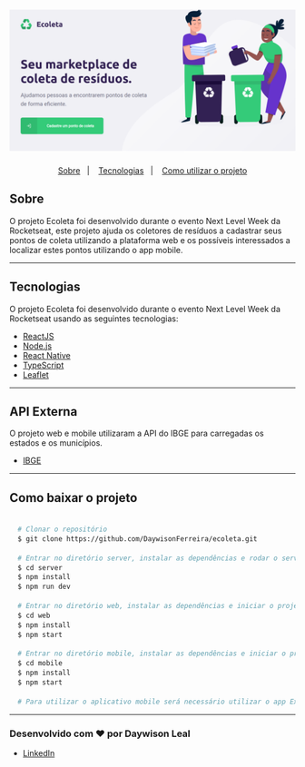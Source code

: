 <h1>
  <img src="principal.png">
</h1>

<p align="center">
<a href="#sobre">Sobre</a>&nbsp;&nbsp;&nbsp;|&nbsp;&nbsp;&nbsp;
  <a href="#tecnologias">Tecnologias</a>&nbsp;&nbsp;&nbsp;|&nbsp;&nbsp;&nbsp;  
  <a href="#como-baixar-o-projeto">Como utilizar o projeto</a>
</p>

## Sobre
O projeto Ecoleta foi desenvolvido durante o evento Next Level Week da Rocketseat, este projeto ajuda os coletores de resíduos a cadastrar seus pontos de coleta utilizando a plataforma web e os possíveis interessados a localizar estes pontos utilizando o app mobile.

---

##  Tecnologias
O projeto Ecoleta foi desenvolvido durante o evento Next Level Week da Rocketseat usando as seguintes tecnologias:

-  [ReactJS](https://reactjs.org/)
-  [Node.js](nodejs)
-  [React Native](https://reactnative.dev/)
-  [TypeScript](https://www.typescriptlang.org/)
-  [Leaflet](https://leafletjs.com/examples/quick-start/)

---

## API Externa
O projeto web e mobile utilizaram a API do IBGE para carregadas os estados e os municípios.

-  [IBGE](https://servicodados.ibge.gov.br/api/docs/localidades)

---

## Como baixar o projeto

```bash

  # Clonar o repositório
  $ git clone https://github.com/DaywisonFerreira/ecoleta.git

  # Entrar no diretório server, instalar as dependências e rodar o servidor (NodeJS)
  $ cd server
  $ npm install
  $ npm run dev

  # Entrar no diretório web, instalar as dependências e iniciar o projeto (ReactJS)
  $ cd web
  $ npm install
  $ npm start

  # Entrar no diretório mobile, instalar as dependências e iniciar o projeto (React Native)
  $ cd mobile
  $ npm install
  $ npm start

  # Para utilizar o aplicativo mobile será necessário utilizar o app Expo (Disponível nas plataformas de aplicativos) após a instalação será necessário escanear o QRCode que será exibido quando iniciar o projeto mobile

  ```
  ----
### Desenvolvido com :heart: por Daywison Leal 
-  [LinkedIn](https://www.linkedin.com/in/daywison-leal/)










